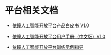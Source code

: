 # 平台相关文档

* [依瞳人工智能开放平台产品白皮书 V1.0](Apulis_platform_white_paper_v1.0.pdf)

* [依瞳人工智能开放平台用户手册（中文版）V1.0](Apulis_platform_user_manual_cn_v1.1.pdf)

* [依瞳人工智能开放平台训练示例指导](Apulis_platform_tensorflow_guideline_v115.md)

